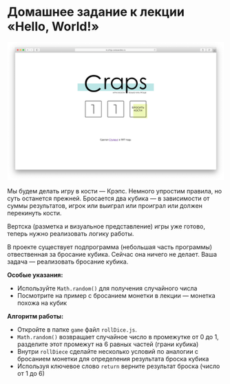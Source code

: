 # Домашнее задание к лекции «Hello, World!»

![empty](../assets/empty.png)

Мы будем делать игру в кости — Крэпс. Немного упростим правила, но суть останется прежней. Бросается два кубика — в зависимости от суммы результатов, игрок или выиграл или проиграл или должен перекинуть кости.

Вертска (разметка и визуальное представление) игры уже готово, теперь нужно реализовать логику работы.

В проекте существует подпрограмма (небольшая часть программы) отвественная за бросание кубика. Сейчас она ничего не делает. Ваша задача — реализовать бросание кубика.

**Особые указания:**
+ Используйте `Math.random()` для получения случайного числа
+ Посмотрите на пример с бросанием монетки в лекции — монетка похожа на кубик

**Алгоритм работы:**
+ Откройте в папке `game` файл `rollDice.js`.
+ `Math.random()` возвращает случайное число в промежутке от 0 до 1, разделите этот промежут на 6 равных частей (грани кубика)
+ Внутри `rollDiece` сделайте несколько условий по аналогии с бросанием монетки для определения результата броска кубика
+ Используя ключевое слово `return` верните результат броска (число от 1 до 6)
